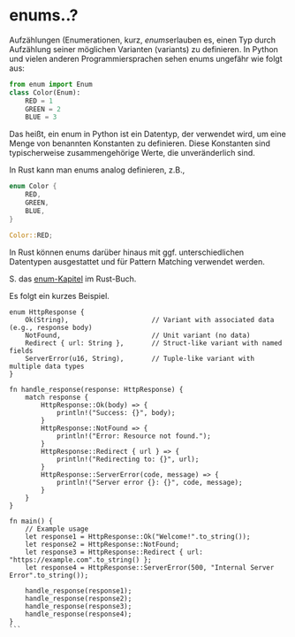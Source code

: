 # enums..?

Aufzählungen (Enumerationen, kurz, *enums*erlauben es, einen Typ durch Aufzählung seiner möglichen Varianten (variants) zu definieren. In Python und vielen anderen Programmiersprachen sehen enums ungefähr wie folgt aus:

```python
from enum import Enum
class Color(Enum):
    RED = 1
    GREEN = 2     
    BLUE = 3
```

Das heißt, ein enum in Python ist ein Datentyp, der verwendet wird, um eine Menge von benannten Konstanten zu definieren. Diese Konstanten sind typischerweise zusammengehörige Werte, die unveränderlich sind.

In Rust kann man enums analog definieren, z.B., 

```rust
enum Color {
    RED,
    GREEN,
    BLUE,
}

Color::RED;
```

In Rust können enums darüber hinaus mit ggf. unterschiedlichen Datentypen ausgestattet und für Pattern Matching verwendet werden.

S. das [enum-Kapitel](https://rust-lang-de.github.io/rustbook-de/ch06-00-enums.html) im Rust-Buch.

Es folgt ein kurzes Beispiel.
````
enum HttpResponse {
    Ok(String),                     // Variant with associated data (e.g., response body)
    NotFound,                       // Unit variant (no data)
    Redirect { url: String },       // Struct-like variant with named fields
    ServerError(u16, String),       // Tuple-like variant with multiple data types
}

fn handle_response(response: HttpResponse) {
    match response {
        HttpResponse::Ok(body) => {
            println!("Success: {}", body);
        }
        HttpResponse::NotFound => {
            println!("Error: Resource not found.");
        }
        HttpResponse::Redirect { url } => {
            println!("Redirecting to: {}", url);
        }
        HttpResponse::ServerError(code, message) => {
            println!("Server error {}: {}", code, message);
        }
    }
}

fn main() {
    // Example usage
    let response1 = HttpResponse::Ok("Welcome!".to_string());
    let response2 = HttpResponse::NotFound;
    let response3 = HttpResponse::Redirect { url: "https://example.com".to_string() };
    let response4 = HttpResponse::ServerError(500, "Internal Server Error".to_string());

    handle_response(response1);
    handle_response(response2);
    handle_response(response3);
    handle_response(response4);
}
```
